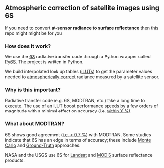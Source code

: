 ## Atmospheric correction of satellite images using 6S

If you need to convert **at-sensor radiance to surface reflectance** then this repo might might be for you

### How does it work?

We use the [6S](http://modis-sr.ltdri.org/pages/6SCode.html) radiative transfer code through a Python wrapper called [Py6S](http://py6s.readthedocs.io/en/latest/introduction.html). The project is written in Python. 

We build interpolated look up tables ([iLUTs](https://github.com/samsammurphy/6S_LUT/wiki/Interpolated-Look-up-Tables-(iLUTs))) to get the parameter values needed to [atmospherically correct](https://github.com/samsammurphy/6S_LUT/blob/master/z/jupyter_notebooks/atmcorr_example_1.ipynb) radiance measured by a satellite sensor.

### Why is this important?

Radiative transfer code (e.g. 6S, MODTRAN, etc.) take a long time to execute. The use of an iLUT boost performance speeds by a few orders of magnitude with a minimal effect on accuracy (i.e. [within X %](link)). 

### What about MODTRAN?

6S shows good agreement ([i.e. < 0.7 %](http://6s.ltdri.org/files/publication/Kotchenova_et_al_2006.pdf)) with MODTRAN. Some studies indicate that 6S has an edge in terms of accuracy; these include [Monte Carlo](http://6s.ltdri.org/files/publication/Kotchenova_et_al_2008.pdf) and [Ground-Truth](https://www.researchgate.net/publication/263620472_Evaluation_of_atmospheric_correction_models_and_Landsat_surface_reflectance_product_in_an_urban_coastal_environment) approaches. 

NASA and the USGS use 6S for [Landsat](http://landsat.usgs.gov/CDR_LSR.php) and [MODIS](http://6s.ltdri.org/) surface reflectance products.
